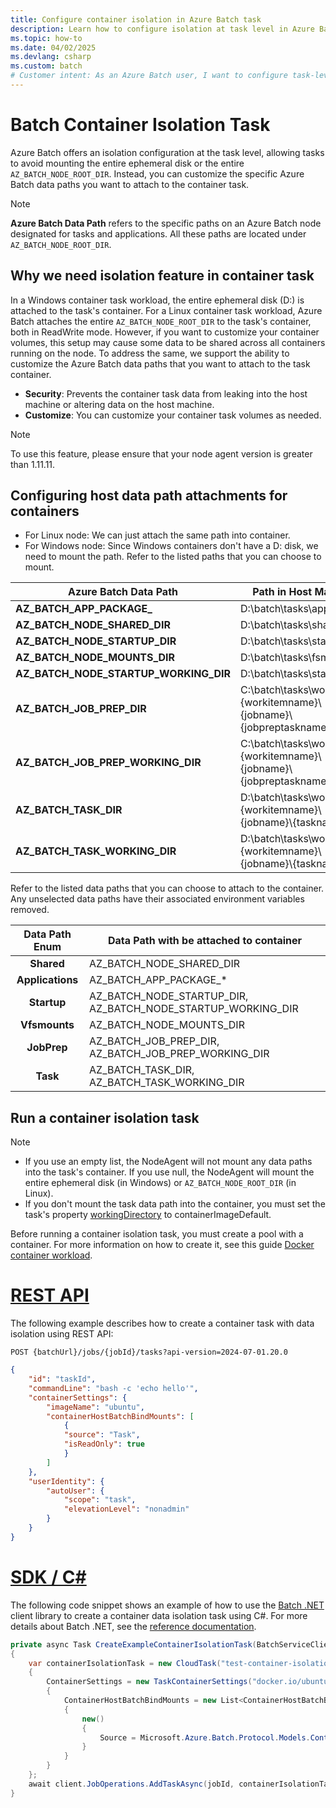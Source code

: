 ```yaml
---
title: Configure container isolation in Azure Batch task
description: Learn how to configure isolation at task level in Azure Batch.
ms.topic: how-to
ms.date: 04/02/2025
ms.devlang: csharp
ms.custom: batch
# Customer intent: As an Azure Batch user, I want to configure task-level container isolation, so that I can customize data paths and enhance security by preventing data leakage between containers.
---
```


# Batch Container Isolation Task

Azure Batch offers an isolation configuration at the task level, allowing tasks to avoid mounting the entire ephemeral disk or the entire `AZ_BATCH_NODE_ROOT_DIR`. Instead, you can customize the specific Azure Batch data paths you want to attach to the container task.

> [!Note]
> **Azure Batch Data Path** refers to the specific paths on an Azure Batch node designated for tasks and applications. All these paths are located under `AZ_BATCH_NODE_ROOT_DIR`.

## Why we need isolation feature in container task

In a Windows container task workload, the entire ephemeral disk (D:) is attached to the task's container. For a Linux container task workload, Azure Batch attaches the entire `AZ_BATCH_NODE_ROOT_DIR` to the task's container, both in ReadWrite mode. However, if you want to customize your container volumes, this setup may cause some data to be shared across all containers running on the node. To address the same, we support the ability to customize the Azure Batch data paths that you want to attach to the task container.

- **Security**: Prevents the container task data from leaking into the host machine or altering data on the host machine.
- **Customize**: You can customize your container task volumes as needed.

> [!Note]
> To use this feature, please ensure that your node agent version is greater than 1.11.11.

## Configuring host data path attachments for containers

* For Linux node: We can just attach the same path into container.
* For Windows node: Since Windows containers don't have a D: disk, we need to mount the path. Refer to the listed paths that you can choose to mount.

| Azure Batch Data Path | Path in Host Machine | Path in Container  |
|-----------------------------------|--------------------------------------------------------------------------|--------------|
|**AZ_BATCH_APP_PACKAGE_**| D:\\batch\\tasks\\applications  | C:\\batch\\tasks\\applications | 
|**AZ_BATCH_NODE_SHARED_DIR**| D:\\batch\\tasks\\shared  | C:\\batch\\tasks\\shared |
|**AZ_BATCH_NODE_STARTUP_DIR**| D:\\batch\\tasks\\startup  | C:\\batch\\tasks\\startup |
|**AZ_BATCH_NODE_MOUNTS_DIR**|D:\\batch\\tasks\\fsmounts|C:\\batch\\tasks\\fsmounts|
|**AZ_BATCH_NODE_STARTUP_WORKING_DIR**| D:\\batch\\tasks\\startup\\wd  | C:\\batch\\tasks\\startup\\wd |
|**AZ_BATCH_JOB_PREP_DIR** | C:\\batch\\tasks\\workitems\\{workitemname}\\{jobname}\\{jobpreptaskname} | D:\\batch\tasks\workitems\\{workitemname}\\{jobname}\\{jobpreptaskname} |
|**AZ_BATCH_JOB_PREP_WORKING_DIR** | C:\\batch\\tasks\\workitems\\{workitemname}\\{jobname}\\{jobpreptaskname}\\wd  | D:\\batch\tasks\workitems\\{workitemname}\\{jobname}\\{jobpreptaskname}\\wd |
|**AZ_BATCH_TASK_DIR**| D:\\batch\\tasks\\workitems\\{workitemname}\\{jobname}\\{taskname} | C:\batch\tasks\workitems\\{workitemname}\\{jobname}\\{taskname} |
|**AZ_BATCH_TASK_WORKING_DIR** | D:\\batch\\tasks\\workitems\\{workitemname}\\{jobname}\\{taskname}\\wd | C:\\batch\\tasks\\workitems\\{workitemname}\\{jobname}\\{taskname}\\wd |


Refer to the listed data paths that you can choose to attach to the container. Any unselected data paths have their associated environment variables removed.

|Data Path Enum|Data Path with be attached to container|
|:--------:|------------|
|**Shared**| AZ_BATCH_NODE_SHARED_DIR |
|**Applications**| AZ_BATCH_APP_PACKAGE_* |
|**Startup**| AZ_BATCH_NODE_STARTUP_DIR, AZ_BATCH_NODE_STARTUP_WORKING_DIR |
|**Vfsmounts**|AZ_BATCH_NODE_MOUNTS_DIR|
|**JobPrep**| AZ_BATCH_JOB_PREP_DIR, AZ_BATCH_JOB_PREP_WORKING_DIR |
|**Task**| AZ_BATCH_TASK_DIR, AZ_BATCH_TASK_WORKING_DIR |

## Run a container isolation task

> [!Note]
> * If you use an empty list, the NodeAgent will not mount any data paths into the task's container. If you use null, the NodeAgent will mount the entire ephemeral disk (in Windows) or `AZ_BATCH_NODE_ROOT_DIR` (in Linux).
> * If you don't mount the task data path into the container, you must set the task's property [workingDirectory](/rest/api/batchservice/task/add?tabs=HTTP#containerworkingdirectory) to containerImageDefault.

Before running a container isolation task, you must create a pool with a container. For more information on how to create it, see this guide [Docker container workload](batch-docker-container-workloads.md).

# [REST API](#tab/restapi)

The following example describes how to create a container task with data isolation using REST API:
```http
POST {batchUrl}/jobs/{jobId}/tasks?api-version=2024-07-01.20.0
```

```json
{
    "id": "taskId",
    "commandLine": "bash -c 'echo hello'",
    "containerSettings": {
        "imageName": "ubuntu",
        "containerHostBatchBindMounts": [
            {
            "source": "Task",
            "isReadOnly": true
            }
        ]
    },
    "userIdentity": {
        "autoUser": {
            "scope": "task",
            "elevationLevel": "nonadmin"
        }
    }
}
```

# [SDK / C#](#tab/csharp)

The following code snippet shows an example of how to use the [Batch .NET](https://www.nuget.org/packages/Microsoft.Azure.Batch/) client library to create a container data isolation task using C#. For more details about Batch .NET, see the [reference documentation](/dotnet/api/microsoft.azure.batch).

```csharp
private async Task CreateExampleContainerIsolationTask(BatchServiceClient client, string jobId)
{
    var containerIsolationTask = new CloudTask("test-container-isolation", "printenv")
    {
        ContainerSettings = new TaskContainerSettings("docker.io/ubuntu:22.04")
        {
            ContainerHostBatchBindMounts = new List<ContainerHostBatchBindMountEntry>()
            {
                new()
                {
                    Source = Microsoft.Azure.Batch.Protocol.Models.ContainerHostDataPath.Task,
                }
            }
        }
    };
    await client.JobOperations.AddTaskAsync(jobId, containerIsolationTask);
}
```
